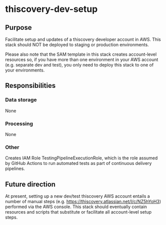 # thiscovery-dev-setup

## Purpose
Facilitate setup and updates of a thiscovery developer account in AWS.
This stack should NOT be deployed to staging or production environments.

Please also note that the SAM template in this stack creates 
account-level resources so, if you have more than one environment in your
AWS account (e.g. separate dev and test), you only need to deploy 
this stack to one of your environments.

## Responsibilities
### Data storage
None

### Processing
None

### Other
Creates IAM Role TestingPipelineExecutionRole, which is the role assumed by 
GitHub Actions to run automated tests as part of continuous delivery pipelines.

## Future direction
At present, setting up a new dev/test thiscovery AWS account
entails a number of manual steps (e.g. https://thiscovery.atlassian.net/l/c/NZ5hYoH3)
performed via the AWS console.
This stack should eventually contain resources and scripts that substitute 
or facilitate all account-level setup steps.